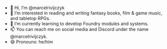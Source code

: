 - 👋 Hi, I’m @marcelrivijczyk
- 👀 I’m interested in reading and writing fantasy books, film & game music, and tabletop RPGs.
- 🌱 I’m currently learning to develop Foundry modules and systems.
- 📫 You can reach me on social media and Discord under the name @marcelrivijczyk.
- 😄 Pronouns: he/him

<!---
marcelrivijczyk/marcelrivijczyk is a ✨ special ✨ repository because its `README.md` (this file) appears on your GitHub profile.
You can click the Preview link to take a look at your changes.
--->
